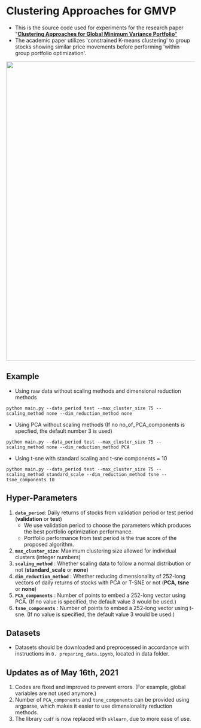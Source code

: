 # Clustering Approaches for GMVP

- This is the source code used for experiments for the research paper "<a href = "https://arxiv.org/abs/2001.02966">__Clustering Approaches for Global Minimum Variance Portfolio__"</a>
- The academic paper utilizes 'constrained K-means clustering' to group stocks showing similar price movements before performing 'within group portfolio optimization'. 
<p align="center">
<img src="https://user-images.githubusercontent.com/34431729/118437017-1ff5d200-b6e2-11eb-848d-a7f99d0e0019.png" width="800">
</p>

## Example
- Using raw data without scaling methods and dimensional reduction methods
```
python main.py --data_period test --max_cluster_size 75 --scaling_method none --dim_reduction_method none
```
- Using PCA without scaling methods (If no no_of_PCA_components is specfied, the default number 3 is used) 
```
python main.py --data_period test --max_cluster_size 75 --scaling_method none --dim_reduction_method PCA
```
- Using t-sne with standard scaling and t-sne components = 10
```
python main.py --data_period test --max_cluster_size 75 --scaling_method standard_scale --dim_reduction_method tsne --tsne_components 10
```

## Hyper-Parameters

1. __`data_period`__: Daily returns of stocks from validation period or test period (__validation__ or __test__)
    - We use validation period to choose the parameters which produces the best portfolio optimization performance.
    - Portfolio performance from test period is the true score of the proposed algorithm.
2. __`max_cluster_size`__: Maximum clustering size allowed for individual clusters (integer numbers)
3. __`scaling_method`__ : Whether scaling data to follow a normal distribution or not (__standard_scale__ or __none__)
4. __`dim_reduction_method`__ : Whether reducing dimensionality of 252-long vectors of daily returns of stocks with PCA or T-SNE or not (__PCA__, __tsne__ or __none__)
5. __`PCA_components`__ : Number of points to embed a 252-long vector using PCA. (If no value is specified, the default value 3 would be used.)
6. __`tsne_components`__ : Number of points to embed a 252-long vector using t-sne. (If no value is specified, the default value 3 would be used.)

## Datasets
- Datasets should be downloaded and preprocessed in accordance with instructions in `0. preparing_data.ipynb`, located in data folder.

## Updates as of May 16th, 2021
1. Codes are fixed and improved to prevent errors. (For example, global variables are not used anymore.)
2. Number of `PCA_components` and `tsne_components` can be provided using argparse, which makes it easier to use dimensionality reduction methods.
3. The library `cudf` is now replaced with `sklearn`, due to more ease of use. 
